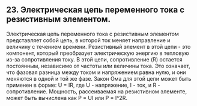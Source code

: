 ## 23. Электрическая цепь переменного тока с резистивным элементом. 
Электрическая цепь переменного тока с резистивным элементом представляет собой цепь, в которой ток меняет направление и величину с течением времени. Резистивный элемент в этой цепи - это компонент, который преобразует электрическую энергию в тепловую из-за сопротивления току.
В этой цепи, сопротивление (R) остается постоянным, независимо от частоты или величины тока. Это означает, что фазовая разница между током и напряжением равна нулю, и они меняются в одной и той же фазе.
Закон Ома для этой цепи может быть применен в форме: U = IR, где U - напряжение, I - ток, и R - сопротивление.
Мощность, рассеиваемая на резистивном элементе, может быть вычислена как P = UI или P = I^2R.
